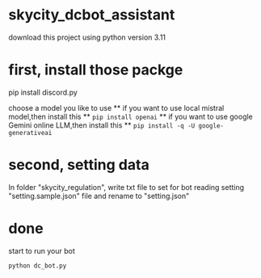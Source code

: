 # skycity_dcbot_assistant
download this project
using python version 3.11

# first, install those packge
pip install discord.py

choose a model you like to use
**
if you want to use local mistral model,then install this
**
```pip install openai```
**
if you want to use google Gemini online LLM,then install this
**
```pip install -q -U google-generativeai```

# second, setting data
In folder "skycity_regulation", write txt file to set for bot reading
setting "setting.sample.json" file and rename to "setting.json"

# done 
start to run your bot
```
python dc_bot.py
```
